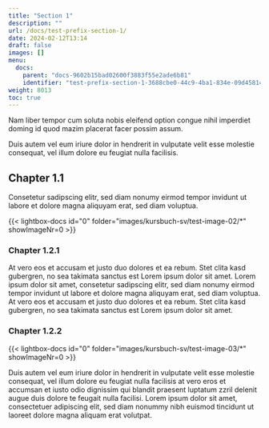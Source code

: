 ```yaml
---
title: "Section 1"
description: ""
url: /docs/test-prefix-section-1/
date: 2024-02-12T13:14
draft: false
images: []
menu:
  docs:
    parent: "docs-9602b15bad02600f3883f55e2ade6b81"
    identifier: "test-prefix-section-1-3688cbe0-44c9-4ba1-834e-09d458142da6"
weight: 8013
toc: true
---
```


Nam liber tempor cum soluta nobis eleifend option congue nihil imperdiet doming id quod mazim placerat facer possim assum.   

Duis autem vel eum iriure dolor in hendrerit in vulputate velit esse molestie consequat, vel illum dolore eu feugiat nulla facilisis.    

## Chapter 1.1

Consetetur sadipscing elitr, sed diam nonumy eirmod tempor invidunt ut labore et dolore magna aliquyam erat, sed diam voluptua.   

{{< lightbox-docs id="0" folder="images/kursbuch-sv/test-image-02/*" showImageNr=0 >}}

### Chapter 1.2.1

At vero eos et accusam et justo duo dolores et ea rebum. Stet clita kasd gubergren, no sea takimata sanctus est Lorem ipsum dolor sit amet. Lorem ipsum dolor sit amet, consetetur sadipscing elitr, sed diam nonumy eirmod tempor invidunt ut labore et dolore magna aliquyam erat, sed diam voluptua. At vero eos et accusam et justo duo dolores et ea rebum. Stet clita kasd gubergren, no sea takimata sanctus est Lorem ipsum dolor sit amet.   

### Chapter 1.2.2

{{< lightbox-docs id="0" folder="images/kursbuch-sv/test-image-03/*" showImageNr=0 >}}

Duis autem vel eum iriure dolor in hendrerit in vulputate velit esse molestie consequat, vel illum dolore eu feugiat nulla facilisis at vero eros et accumsan et iusto odio dignissim qui blandit praesent luptatum zzril delenit augue duis dolore te feugait nulla facilisi. Lorem ipsum dolor sit amet, consectetuer adipiscing elit, sed diam nonummy nibh euismod tincidunt ut laoreet dolore magna aliquam erat volutpat.   
